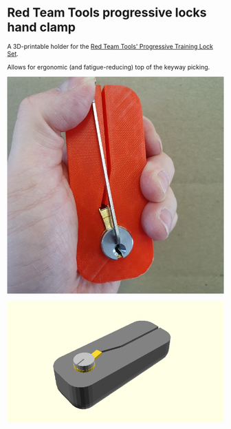 # Red Team Tools progressive locks hand clamp

A 3D-printable holder for the [Red Team Tools' Progressive Training Lock Set](https://www.redteamtools.com/progressive-practice-locks-set-of-6).

Allows for ergonomic (and fatigue-reducing) top of the keyway picking.

![](action.jpg)

![](render.png)
